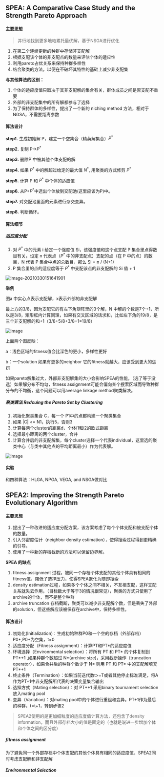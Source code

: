 ## SPEA:  A Comparative Case Study and the Strength Pareto Approach

#### 主要思想

> 并行地找到更多地帕累托最优解，基于NSGA进行优化

1. 在第二个连续更新的种群中存储非支配解
2. 根据支配该个体的非支配点的数量来评估个体的适应性
3. 利用pareto占优关系来保持种群多样性
4. 结合聚类的方法，以便在不破坏其特性的基础上减少非支配集

**与其他算法的区别：**

1. 个体的适应度值只取决于其非支配解的集合有关，群体成员之间是否支配不重要
2. 外部的非支配集中的所有解都参与了选择
3. 为了保持群体的多样性，提出了一个新的 niching method 方法，相对于NGSA，不需要距离参数

#### 算法设计

**step1.** 生成初始解 P，建立一个空集合（精英解集合）$P^*$

**step2.** 复制 P->$P^*$

**step3.** 删除P`中被其他个体支配的解

**step4.** 如果 $P^*$ 中的解超过给定的最大值 $N^*$, 用聚类的方式修剪 $P^*$

**step5.** 计算 P 和 $P^*$ 中个体的适应值

**step6.** 从P+$P^*$中选出个体放到交配池(这里应该为P)中。

**step7.** 对交配池里面的元素进行杂交变异。

**step8.** 判断循环。

#### 算法细节

##### 适应度分配

1. 对 $P^*$ 中的元素 i 给定一个强度值 Si，该强度值和这个点支配 P 集合里点得数目有关，设定 n 代表点（$P^*$ 中的非支配点）支配的点（在 P 中的点）的数目，N 代表 P 集合中点的总数目，那么 Si = n / (N+1)
2.  P 集合里的点的适应度等于 $P^*$ 中支配该点的非支配解的 Si 值 + 1

![image-20210330151641901](D:%5CYP%5C%E7%A0%94%E7%A9%B6%5CGithub%5Cpaper_notes%5Cimage%5Cformula1)

**举例**

图a 中实心点表示支配解，x表示外部的非支配解

最上方的3/8，因为支配它的有左下角矩阵里的3个解，N 中解的个数是7个+1，所以是3/8，矩形框内计算同理，如果有交叉区域的话求和，比如左下角的19/8，是三个非支配解的和+1（3/8+5/8+3/8+1=19/8）

![image](CSPEA.png)

上面两个图反映：

a：浅色区域的fitness值会比深色的更小，多样性更好

b：一个solution 如果有更多的neighbor 它的fitness就越大，应该受到更大的惩罚

如果pareto解集过大，外部非支配解集的大小会影响SPEA的性能，（选了等于没选）如果解分布不均匀，fitness assignment可能会偏向某个搜索区域而导致种群分布的不均衡，这个问题可以用average linkage method聚类解决。

##### 聚类算法 Redcuing the Pareto Set by Clustering

1. 初始化聚类集合 C，每一个 P1中的点都构建一个聚类集合
2. 如果 |C| <= N1，执行5，否则3
3. 计算每两个cluster的距离d，个体i1和i2的欧式距离
4. 选择最小距离的两个cluster，合并
5. 计算合并后的非支配解集，每个cluster选择一个代表individual，这里选的聚类中心（与类中其他点的平均距离最小）作为代表解。

![image](SPEA-formula2.png)

#### 实验

和四种算法：HLGA, NPGA, VEGA, and NSGA做对比





## SPEA2: Improving the Strength Pareto Evolutionary Algorithm

#### 主要思想

1. 提出了一种改进的适应度分配方案，该方案考虑了每个个体支配和被支配个体的数量。
2. 引入邻密度估计（neighbor density estimation），使得搜索过程得到更精确的引导。
3. 使用了一种新的存档截断的方法可以保留边界解。

**SPEA 的缺点**

1. fitness assignment 过程，被同一个存档个体支配的其他个体具有相同的fitness值，降低了选择压力，使得SPEA退化为随即搜索
2. density estimation过程，如果多个个体之间不相关，不互相支配，这样支配关系就失去作用，（目标数大于等于3的情况很常见），聚类的方式只使用了archive的个体，而不是整个种群
3. archive truncation 存档截断，聚类可以减少非支配解个数，但是丢失了外部的solution，但这些解应该被保存在archive中，保持多样性。

#### 算法设计

1. 初始化(Initialization)：生成初始种群P0和一个空的存档（外部存档）P0*,P0*为空集，t=0
2. 适应度分配（Fitness assignment）：计算PT和PT*的适应度值
3. 环境选择（Environmental selection）：将所有 PT 和 PT* 的个体复制到 PT\*+1 ,如果种群个数超过 N\*(archive size)，采用截断操作（truncation operator），如果合并后的种群个数少于 N* 则用 PT 和 PT\* 中的支配解填充 PT\*+1
4. 终止条件（Termination）：如果当前迭代数t>=T或者其他停止标准满足，将A作为PT+1中非支配解所代表的决策变量集合输出
5. 选择方式（Mating selection）：对 PT\*+1 采用binary tournament selection放入mating pool
6. 变异（Variation）：对mating pool中的个体进行重组和变异，PT+1作为最后的种群，t=t+1，转到步骤2



> SPEA2使用的是更加细粒度的适应度值计算方法，还包含了density information，而且外部存档大小的值是固定的（也就是说进一步增加个体和个体之间的区分度）



##### fitness assignment

为了避免同一个外部存档中个体支配的其他个体具有相同的适应度值，SPEA2同时考虑支配解和非支配解

#####   Environmental Selection















